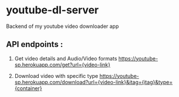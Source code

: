 # youtube-dl-server

Backend of my youtube video downloader app

## API endpoints :

1. Get video details and Audio/Video formats
   https://youtube-sp.herokuapp.com/get?url={video-link}

2. Download video with specific type
   https://youtube-sp.herokuapp.com/download?url={video-link}&itag={itag}&type={container}
